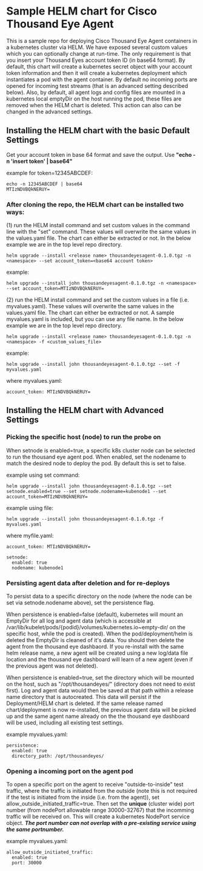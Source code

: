 # Sample HELM chart for Cisco Thousand Eye Agent

This is a sample repo for deploying Cisco Thousand Eye Agent containers in a kubernetes cluster via HELM. We have exposed several custom values which you can optionally change at run-time. The only requirement is that you insert your Thousand Eyes account token ID (in base64 format). By default, this chart will create a kubernetes secret object with your account token information and then it will create a kubernetes deployment which instantiates a pod with the agent container. By default no incoming ports are opened for incoming test streams (that is an advanced setting described below). Also, by default, all agent logs and config files are mounted in a kubernetes local emptyDir on the host running the pod, these files are removed when the HELM chart is deleted. This action can also can be changed in the advanced settings.

## Installing the HELM chart with the basic Default Settings

Get your account token in base 64 format and save the output. Use **"echo -n 'insert token' | base64"**

example for token=12345ABCDEF:
```
echo -n 12345ABCDEF | base64
MTIzNDVBQkNERUY=
```

### After cloning the repo, the HELM chart can be installed two ways:

(1) run the HELM install command and set custom values in the command line with the "set" command. These values will overwrite the same values in the values.yaml file. The chart can either be extracted or not. In the below example we are in the top level repo directory.

```
helm upgrade --install <release name> thousandeyesagent-0.1.0.tgz -n <namespace> --set account_token=<base64 account token>
```

example:
```
helm upgrade --install john thousandeyesagent-0.1.0.tgz -n <namespace> --set account_token=MTIzNDVBQkNERUY=
```

(2) run the HELM install command and set the custom values in a file (i.e. myvalues.yaml). These values will overwrite the same values in the values.yaml file. The chart can either be extracted or not. A sample myvalues.yaml is included, but you can use any file name. In the below example we are in the top level repo directory.

```
helm upgrade --install <release name> thousandeyesagent-0.1.0.tgz -n <namespace> -f <custom_values_file>
```

example:
```
helm upgrade --install john thousandeyesagent-0.1.0.tgz --set -f myvalues.yaml 
```
where myvalues.yaml: 
```
account_token: MTIzNDVBQkNERUY=
```

## Installing the HELM chart with Advanced Settings

### Picking the specific host (node) to run the probe on

When setnode is enabled=true, a specific k8s cluster node can be selected to run the thousand eye agent pod. When enabled, set the nodename to match the desired node to deploy the pod. By default this is set to false.

example using set command:
```
helm upgrade --install john thousandeyesagent-0.1.0.tgz --set setnode.enabled=true --set setnode.nodename=kubenode1 --set account_token=MTIzNDVBQkNERUY= 
```
example using file:
```
helm upgrade --install john thousandeyesagent-0.1.0.tgz -f myvalues.yaml
```
where myfile.yaml:
```
account_token: MTIzNDVBQkNERUY=

setnode:
  enabled: true
  nodename: kubenode1
```
### Persisting agent data after deletion and for re-deploys

To persist data to a specific directory on the node (where the node can be set via setnode.nodename above), set the persistence flag. 

When persistence is enabled=false (default), kubernetes will mount an EmptyDir for all log and agent data (which is accessible at /var/lib/kubelet/pods/{podid}/volumes/kubernetes.io~empty-dir/ on the specific host, while the pod is created). When the pod/deployment/helm is deleted the EmptyDir is cleaned of it's data. You should then delete the agent from the thousand eye dashbaord. If you re-install with the same helm release name, a new agent will be created using a new log/data file location and the thousand eye dashboard will learn of a new agent (even if the previous agent was not deleted).

When persistence is enabled=true, set the directory which will be mounted on the host, such as "/opt/thousandeyes/" (directory does not need to exist first). Log and agent data would then be saved at that path within a release name directory that is autocreated. This data will persist if the Deployment/HELM chart is deleted. If the same release named chart/deployment is now re-installed, the previous agent data will be picked up and the same agent name already on the the thousand eye dashboard will be used, including all existing test settings.

example myvalues.yaml:
```
persistence:
  enabled: true
  directory_path: /opt/thousandeyes/
```
### Opening a incoming port on the agent pod

To open a specific port on the agent to receive "outside-to-inside" test traffic, where the traffic is initiated from the outside (note this is not required if the test is initiated from the inside (i.e. from the agent)), set allow_outside_initiated_traffic=true. Then set the **unique** (cluster wide) port number (from nodePort allowable range 30000-32767) that the incomming traffic will be received on. This will create a kubernetes NodePort service object. ***The port number can not overlap with a pre-existing service using the same portnumber.*** 

example myvalues.yaml:
```
allow_outside_initiated_traffic:
  enabled: true
  port: 30000
```
